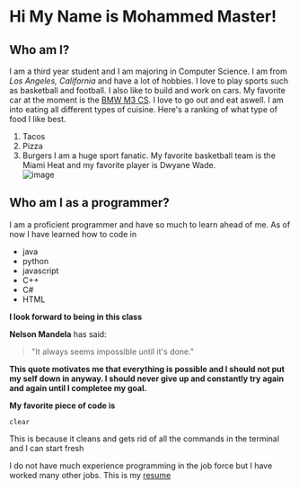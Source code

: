 # Hi My Name is Mohammed Master!
## Who am I?
I am a third year student and I am majoring in Computer Science. I am from *Los Angeles, California* and have a lot of hobbies. I love to play sports such as basketball and football. I also like to build and work on cars. My favorite car at the moment is the [BMW M3 CS](https://www.bmwusa.com/vehicles/m-models/m3-sedan/overview.html). I love to go out and eat aswell. I am into eating all different types of cuisine. Here's a ranking of what type of food I like best.
1. Tacos
2. Pizza
3. Burgers
I am a huge sport fanatic. My favorite basketball team is the Miami Heat and my favorite player is Dwyane Wade.  
![image](https://www.enwallpaper.com/wp-content/uploads/c5c4be1c647bef2f694df87d64bda567.jpg)


## Who am I as a programmer?
I am a proficient programmer and have so much to learn ahead of me. As of now I have learned how to code in 
- java
- python
- javascript
- C++
- C#
- HTML 

**I look forward to being in this class**

**Nelson Mandela** has said:
> "It always seems impossible until it's done."

**This quote motivates me that everything is possible and I should not put my self down in anyway. I should never give up and constantly try again and again until I completee my goal.**


**My favorite piece of code is**
```
clear
```
This is because it cleans and gets rid of all the commands in the terminal and I can start fresh

I do not have much experience programming in the job force but I have worked many other jobs. This is my [resume](Desktop/Resume/Resume.pdf)

